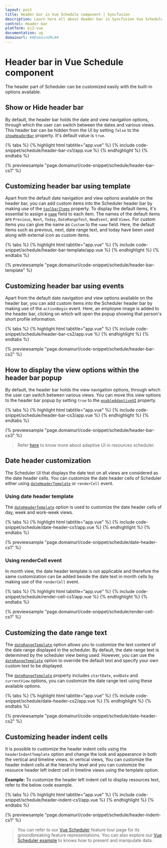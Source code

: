 ```yaml
---
layout: post
title: Header bar in Vue Schedule component | Syncfusion
description: Learn here all about Header bar in Syncfusion Vue Schedule component of Syncfusion Essential JS 2 and more.
control: Header bar 
platform: ej2-vue
documentation: ug
domainurl: ##DomainURL##
---
```


# Header bar in Vue Schedule component

The header part of Scheduler can be customized easily with the built-in options available.

## Show or Hide header bar

By default, the header bar holds the date and view navigation options, through which the user can switch between the dates and various views. This header bar can be hidden from the UI by setting `false` to the [`showHeaderBar`](../api/schedule/#showheaderbar) property. It's default value is `true`.

{% tabs %}
{% highlight html tabtitle="app.vue" %}
{% include code-snippet/schedule/header-bar-cs1/app.vue %}
{% endhighlight %}
{% endtabs %}
        
{% previewsample "page.domainurl/code-snippet/schedule/header-bar-cs1" %}

## Customizing header bar using template

Apart from the default date navigation and view options available on the header bar, you can add custom items into the Scheduler header bar by making use of the [`toolbarItems`](https://ej2.syncfusion.com/vue/documentation/api/schedule/#toolbaritems) property. To display the default items, it's essential to assign a [`name`](https://ej2.syncfusion.com/vue/documentation/api/schedule/toolbarItemModel/#name) field to each item. The names of the default items are `Previous`, `Next`, `Today`, `DateRangeText`, `NewEvent`, and `Views`. For custom items you can give the name as `Custom` to the `name` field. Here, the default items such as previous, next, date range text, and today have been used along with external icon as custom items.

{% tabs %}
{% highlight html tabtitle="app.vue" %}
{% include code-snippet/schedule/header-bar-template/app.vue %}
{% endhighlight %}
{% endtabs %}

{% previewsample "page.domainurl/code-snippet/schedule/header-bar-template" %}

## Customizing header bar using events

Apart from the default date navigation and view options available on the header bar, you can add custom items into the Scheduler header bar by making use of the `actionBegin` event. Here, an employee image is added to the header bar, clicking on which will open the popup showing that person's short profile information.

{% tabs %}
{% highlight html tabtitle="app.vue" %}
{% include code-snippet/schedule/header-bar-cs2/app.vue %}
{% endhighlight %}
{% endtabs %}
        
{% previewsample "page.domainurl/code-snippet/schedule/header-bar-cs2" %}

## How to display the view options within the header bar popup

By default, the header bar holds the view navigation options, through which the user can switch between various views. You can move this view options to the header bar popup by setting `true` to the [`enableAdaptiveUI`](../api/schedule/#enableadaptiveui) property.

{% tabs %}
{% highlight html tabtitle="app.vue" %}
{% include code-snippet/schedule/header-bar-cs3/app.vue %}
{% endhighlight %}
{% endtabs %}
        
{% previewsample "page.domainurl/code-snippet/schedule/header-bar-cs3" %}

> Refer [here](./resources/#adaptive-ui-in-desktop) to know more about adaptive UI in resources scheduler.

## Date header customization

The Scheduler UI that displays the date text on all views are considered as the date header cells. You can customize the date header cells of Scheduler either using [`dateHeaderTemplate`](../api/schedule/#dateheadertemplate) or `renderCell` event.

### Using date header template

The [`dateHeaderTemplate`](../api/schedule/#dateheadertemplate) option is used to customize the date header cells of day, week and work-week views.

{% tabs %}
{% highlight html tabtitle="app.vue" %}
{% include code-snippet/schedule/date-header-cs1/app.vue %}
{% endhighlight %}
{% endtabs %}
        
{% previewsample "page.domainurl/code-snippet/schedule/date-header-cs1" %}

### Using renderCell event

In month view, the date header template is not applicable and therefore the same customization can be added beside the date text in month cells by making use of the `renderCell` event.

{% tabs %}
{% highlight html tabtitle="app.vue" %}
{% include code-snippet/schedule/render-cell-cs1/app.vue %}
{% endhighlight %}
{% endtabs %}
        
{% previewsample "page.domainurl/code-snippet/schedule/render-cell-cs1" %}

## Customizing the date range text

The [`dateRangeTemplate`](https://ej2.syncfusion.com/vue/documentation/api/schedule/#daterangetemplate) option allows you to customize the text content of the date range displayed in the scheduler. By default, the date range text is determined by the scheduler view being used. However, you can use the [`dateRangeTemplate`](https://ej2.syncfusion.com/vue/documentation/api/schedule/#daterangetemplate) option to override the default text and specify your own custom text to be displayed.

The [`dateRangeTemplate`](https://ej2.syncfusion.com/vue/documentation/api/schedule/#daterangetemplate) property includes `startDate`, `endDate` and `currentView` options, you can customize the date range text using these available options.

{% tabs %}
{% highlight html tabtitle="app.vue" %}
{% include code-snippet/schedule/date-header-cs2/app.vue %}
{% endhighlight %}
{% endtabs %}
        
{% previewsample "page.domainurl/code-snippet/schedule/date-header-cs2" %}

## Customizing header indent cells

It is possible to customize the header indent cells using the `headerIndentTemplate` option and change the look and appearance in both the vertical and timeline views. In vertical views, You can customize the header indent cells at the hierarchy level and you can customize the resource header left indent cell in timeline views using the template option.

**Example:** To customize the header left indent cell to display resources text, refer to the below code example.

{% tabs %}
{% highlight html tabtitle="app.vue" %}
{% include code-snippet/schedule/header-indent-cs1/app.vue %}
{% endhighlight %}
{% endtabs %}
        
{% previewsample "page.domainurl/code-snippet/schedule/header-indent-cs1" %}

> You can refer to our [Vue Scheduler](https://www.syncfusion.com/vue-components/vue-scheduler) feature tour page for its groundbreaking feature representations. You can also explore our [Vue Scheduler example](https://ej2.syncfusion.com/vue/demos/#/material/schedule/overview.html) to knows how to present and manipulate data.